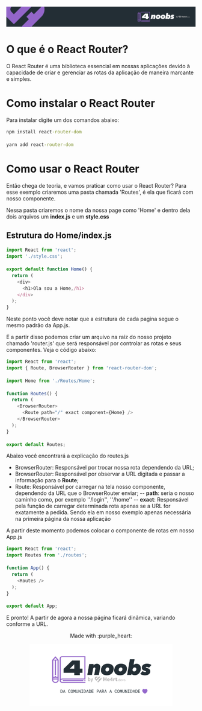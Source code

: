 <p align="center">
  <a href="https://github.com/he4rt/4noobs" target="_blank">
    <img src="../../assets/global/header-4noobs.svg">
  </a>
</p>

# O que é o React Router?

O React Router é uma biblioteca essencial em nossas aplicações devido à capacidade de criar e gerenciar as rotas da aplicação de maneira marcante e simples.

# Como instalar o React Router

Para instalar digite um dos comandos abaixo:

```cmd
npm install react-router-dom

yarn add react-router-dom
```

# Como usar o React Router

Então chega de teoria, e vamos praticar como usar o React Router? Para esse exemplo criaremos uma pasta chamada 'Routes', é ela que ficará com nosso componente.

Nessa pasta criaremos o nome da nossa page como 'Home' e dentro dela dois arquivos um **index.js** e um **style.css**

## Estrutura do Home/index.js

```js
import React from 'react';
import './style.css';

export default function Home() {
  return (
    <div>
      <h1>Ola sou a Home,/h1>
    </div>
  );
}
```
Neste ponto você deve notar que a estrutura de cada pagina segue o mesmo padrão da App.js.

E a partir disso podemos criar um arquivo na raíz do nosso projeto chamado 'router.js' que será responsável por controlar as rotas e seus componentes. Veja o código abaixo:

```js
import React from 'react';
import { Route, BrowserRouter } from 'react-router-dom';

import Home from './Routes/Home';

function Routes() {
  return (
    <BrowserRouter>
      <Route path="/" exact component={Home} />
    </BrowserRouter>
  );
}

export default Routes;
```

Abaixo você encontrará a explicação do routes.js
- BrowserRouter: Responsável por trocar nossa rota dependendo da URL;
- BrowserRouter: Responsável por observar a URL digitada e passar a informação para o **Route**;
- Route: Responsável por carregar na tela nosso componente, dependendo da URL que o BrowserRouter enviar;
-- **path**: seria o nosso caminho como, por exemplo ''/login'', ''/home''
-- **exact**: Responsável pela função de carregar determinada rota apenas se a URL for exatamente a pedida. Sendo ela em nosso exemplo apenas necessária na primeira página da nossa aplicação

A partir deste momento podemos colocar o componente de rotas em nosso App.js

```js
import React from 'react';
import Routes from './routes';

function App() {
  return (
    <Routes />
  );
}

export default App;
```

E pronto! A partir de agora a nossa página ficará dinâmica, variando conforme a URL.

<p align="center">Made with :purple_heart:</p>

<p align="center">
  <a href="https://github.com/he4rt/4noobs" target="_blank">
    <img src="../../assets/global/footer-4noobs.svg" width="380">
  </a>
</p>
